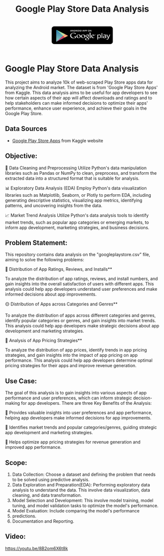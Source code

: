 <h1 align="center">Google Play Store Data Analysis</h1>

<p align="center">
  <img src="googlePlayimages.png" alt="Image" width="200" height="100">
  <h1>Google Play Store Data Analysis</h1>
</p>

This project aims to analyze 10k of web-scraped Play Store apps data for analyzing the Android market. The dataset is from 'Google Play Store Apps' from Kaggle. This data analysis aims to be useful for app developers to see how certain aspects of their app will affect downloads and ratings and to help stakeholders can make informed decisions to optimize their apps' performance, enhance user experience, and achieve their goals in the Google Play Store.
## Data Sources
- [Google Play Store Apps](https://www.kaggle.com/datasets/lava18/google-play-store-apps)   from Kaggle website
## Objective:
:wrench: Data Cleaning and Preprocessing
Utilize Python's data manipulation libraries such as Pandas or NumPy to clean, preprocess, and transform the extracted data into a structured format that is suitable for analysis.

:bar_chart: Exploratory Data Analysis (EDA)
Employ Python's data visualization libraries such as Matplotlib, Seaborn, or Plotly to perform EDA, including generating descriptive statistics, visualizing app metrics, identifying patterns, and uncovering insights from the data.

:chart_with_upwards_trend: Market Trend Analysis
Utilize Python's data analysis tools to identify market trends, such as popular app categories or emerging markets, to inform app development, marketing strategies, and business decisions.

## Problem Statement:

This repository contains data analysis on the "googleplaystore.csv" file, aiming to solve the following problems:

:red_circle: Distribution of App Ratings, Reviews, and Installs**

To analyze the distribution of app ratings, reviews, and install numbers, and gain insights into the overall satisfaction of users with different apps. This analysis could help app developers understand user preferences and make informed decisions about app improvements.

:yellow_circle: Distribution of Apps across Categories and Genres**

To analyze the distribution of apps across different categories and genres, identify popular categories or genres, and gain insights into market trends. This analysis could help app developers make strategic decisions about app development and marketing strategies.

:large_blue_circle: Analysis of App Pricing Strategies**

To analyze the distribution of app prices, identify trends in app pricing strategies, and gain insights into the impact of app pricing on app performance. This analysis could help app developers determine optimal pricing strategies for their apps and improve revenue generation.

## Use Case: 

The goal of this analysis is to gain insights into various aspects of app performance and user preferences, which can inform strategic decision-making for app developers. There are three Key Benefits of the Analysis:

:key: Provides valuable insights into user preferences and app performance, helping app developers make informed decisions for app improvements.

:key: Identifies market trends and popular categories/genres, guiding strategic app development and marketing strategies.

:key: Helps optimize app pricing strategies for revenue generation and improved app performance.

## Scope: 

1. Data Collection: Choose a dataset and defining the problem that needs to be solved using predictive analysis. 
2. Data Exploration and Preparation(EDA): Performing exploratory data analysis to understand the data. This involve data visualization, data cleaning, and data transformation.
3. Model Selection and Development: This involve model training, model tuning, and model validation tasks to optimize the model's performance.
4. Model Evaluation: Include comparing the model's performance
5. predictions.
6. Documentation and Reporting.

## Video:
https://youtu.be/8B2om6X6t8k
